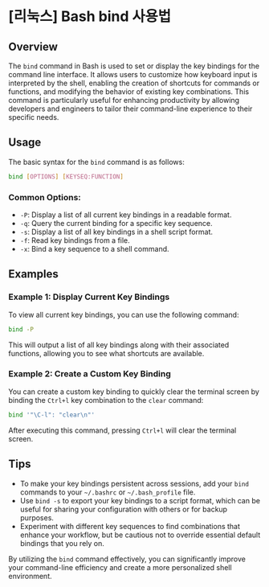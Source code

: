 # [리눅스] Bash bind 사용법

## Overview
The `bind` command in Bash is used to set or display the key bindings for the command line interface. It allows users to customize how keyboard input is interpreted by the shell, enabling the creation of shortcuts for commands or functions, and modifying the behavior of existing key combinations. This command is particularly useful for enhancing productivity by allowing developers and engineers to tailor their command-line experience to their specific needs.

## Usage
The basic syntax for the `bind` command is as follows:

```bash
bind [OPTIONS] [KEYSEQ:FUNCTION]
```

### Common Options:
- `-P`: Display a list of all current key bindings in a readable format.
- `-q`: Query the current binding for a specific key sequence.
- `-s`: Display a list of all key bindings in a shell script format.
- `-f`: Read key bindings from a file.
- `-x`: Bind a key sequence to a shell command.

## Examples

### Example 1: Display Current Key Bindings
To view all current key bindings, you can use the following command:

```bash
bind -P
```

This will output a list of all key bindings along with their associated functions, allowing you to see what shortcuts are available.

### Example 2: Create a Custom Key Binding
You can create a custom key binding to quickly clear the terminal screen by binding the `Ctrl+l` key combination to the `clear` command:

```bash
bind '"\C-l": "clear\n"'
```

After executing this command, pressing `Ctrl+l` will clear the terminal screen.

## Tips
- To make your key bindings persistent across sessions, add your `bind` commands to your `~/.bashrc` or `~/.bash_profile` file.
- Use `bind -s` to export your key bindings to a script format, which can be useful for sharing your configuration with others or for backup purposes.
- Experiment with different key sequences to find combinations that enhance your workflow, but be cautious not to override essential default bindings that you rely on.

By utilizing the `bind` command effectively, you can significantly improve your command-line efficiency and create a more personalized shell environment.